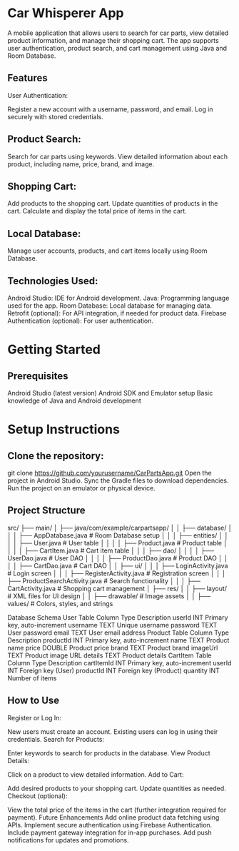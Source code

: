 # Car Whisperer App
A mobile application that allows users to search for car parts, view detailed product information, and manage their shopping cart. The app supports user authentication, product search, and cart management using Java and Room Database.

## Features
User Authentication:

Register a new account with a username, password, and email.
Log in securely with stored credentials.

## Product Search:

Search for car parts using keywords.
View detailed information about each product, including name, price, brand, and image.

## Shopping Cart:

Add products to the shopping cart.
Update quantities of products in the cart.
Calculate and display the total price of items in the cart.

## Local Database:

Manage user accounts, products, and cart items locally using Room Database.

## Technologies Used:

Android Studio: IDE for Android development.
Java: Programming language used for the app.
Room Database: Local database for managing data.
Retrofit (optional): For API integration, if needed for product data.
Firebase Authentication (optional): For user authentication.

# Getting Started

## Prerequisites

Android Studio (latest version)
Android SDK and Emulator setup
Basic knowledge of Java and Android development

# Setup Instructions

## Clone the repository:

git clone https://github.com/yourusername/CarPartsApp.git
Open the project in Android Studio.
Sync the Gradle files to download dependencies.
Run the project on an emulator or physical device.

## Project Structure

src/
├── main/
│   ├── java/com/example/carpartsapp/
│   │   ├── database/
│   │   │   ├── AppDatabase.java          # Room Database setup
│   │   │   ├── entities/
│   │   │   │   ├── User.java             # User table
│   │   │   │   ├── Product.java          # Product table
│   │   │   │   ├── CartItem.java         # Cart item table
│   │   │   ├── dao/
│   │   │   │   ├── UserDao.java          # User DAO
│   │   │   │   ├── ProductDao.java       # Product DAO
│   │   │   │   ├── CartDao.java          # Cart DAO
│   │   ├── ui/
│   │   │   ├── LoginActivity.java        # Login screen
│   │   │   ├── RegisterActivity.java     # Registration screen
│   │   │   ├── ProductSearchActivity.java # Search functionality
│   │   │   ├── CartActivity.java         # Shopping cart management
│   ├── res/
│   │   ├── layout/                       # XML files for UI design
│   │   ├── drawable/                     # Image assets
│   │   ├── values/                       # Colors, styles, and strings

Database Schema
User Table
Column	Type	Description
userId	INT	Primary key, auto-increment
username	TEXT	Unique username
password	TEXT	User password
email	TEXT	User email address
Product Table
Column	Type	Description
productId	INT	Primary key, auto-increment
name	TEXT	Product name
price	DOUBLE	Product price
brand	TEXT	Product brand
imageUrl	TEXT	Product image URL
details	TEXT	Product details
CartItem Table
Column	Type	Description
cartItemId	INT	Primary key, auto-increment
userId	INT	Foreign key (User)
productId	INT	Foreign key (Product)
quantity	INT	Number of items

## How to Use
Register or Log In:

New users must create an account.
Existing users can log in using their credentials.
Search for Products:

Enter keywords to search for products in the database.
View Product Details:

Click on a product to view detailed information.
Add to Cart:

Add desired products to your shopping cart.
Update quantities as needed.
Checkout (optional):

View the total price of the items in the cart (further integration required for payment).
Future Enhancements
Add online product data fetching using APIs.
Implement secure authentication using Firebase Authentication.
Include payment gateway integration for in-app purchases.
Add push notifications for updates and promotions.
